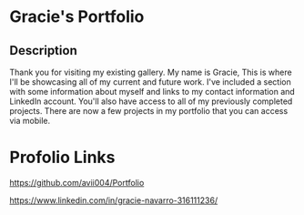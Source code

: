 # Gracie's Portfolio

## Description 
Thank you for visiting my existing gallery. My name is Gracie, This is where I'll be showcasing all of my current and future work. 
I've included a section with some information about myself and links to my contact information and LinkedIn account. 
You'll also have access to all of my previously completed projects. 
There are now a few projects in my portfolio that you can access via mobile.

# Profolio Links
https://github.com/avii004/Portfolio

https://www.linkedin.com/in/gracie-navarro-316111236/
